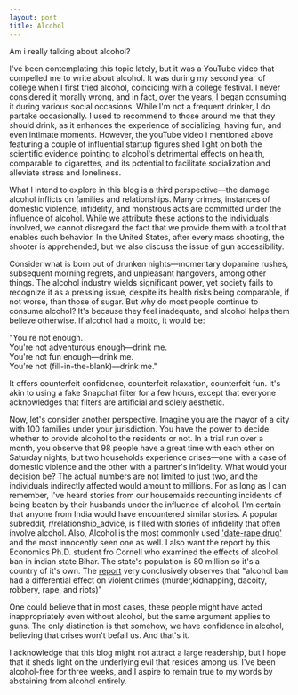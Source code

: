 ```yaml
---
layout: post
title: Alcohol
---
```


Am i really talking about alcohol?

I've been contemplating this topic lately, but it was a YouTube video that compelled me to write about alcohol. It was during my second year of college when I first tried alcohol, coinciding with a college festival. I never considered it morally wrong, and in fact, over the years, I began consuming it during various social occasions. While I'm not a frequent drinker, I do partake occasionally. I used to recommend to those around me that they should drink, as it enhances the experience of socializing, having fun, and even intimate moments. However, the  youTube video i mentioned above featuring a couple of influential startup figures shed light on both the scientific evidence pointing to alcohol's detrimental effects on health, comparable to cigarettes, and its potential to facilitate socialization and alleviate stress and loneliness.

What I intend to explore in this blog is a third perspective—the damage alcohol inflicts on families and relationships. Many crimes, instances of domestic violence, infidelity, and monstrous acts are committed under the influence of alcohol. While we attribute these actions to the individuals involved, we cannot disregard the fact that we provide them with a tool that enables such behavior. In the United States, after every mass shooting, the shooter is apprehended, but we also discuss the issue of gun accessibility. 

Consider what is born out of drunken nights—momentary dopamine rushes, subsequent morning regrets, and unpleasant hangovers, among other things. The alcohol industry wields significant power, yet society fails to recognize it as a pressing issue, despite its health risks being comparable, if not worse, than those of sugar. But why do most people continue to consume alcohol? It's because they feel inadequate, and alcohol helps them believe otherwise. If alcohol had a motto, it would be:

"You're not enough. \
You're not adventurous enough—drink me. \
You're not fun enough—drink me. \
You're not (fill-in-the-blank)—drink me." 

It offers counterfeit confidence, counterfeit relaxation, counterfeit fun. It's akin to using a fake Snapchat filter for a few hours, except that everyone acknowledges that filters are artificial and solely aesthetic.

Now, let's consider another perspective. Imagine you are the mayor of a city with 100 families under your jurisdiction. You have the power to decide whether to provide alcohol to the residents or not. In a trial run over a month, you observe that 98 people have a great time with each other on Saturday nights, but two households experience crises—one with a case of domestic violence and the other with a partner's infidelity. What would your decision be? The actual numbers are not limited to just two, and the individuals indirectly affected would amount to millions. For as long as I can remember, I've heard stories from our housemaids recounting incidents of being beaten by their husbands under the influence of alcohol. I'm certain that anyone from India would have encountered similar stories. A popular subreddit, r/relationship_advice, is filled with stories of infidelity that often involve alcohol. Also, Alcohol is the most commonly used ['date-rape drug'](https://www.webmd.com/mental-health/addiction/date-rape-drugs) and the most innocently seen one as well. I also want the report by this Economics Ph.D. student fro Cornell who examined the effects of alcohol ban in indian state Bihar. The state's population is 80 million so it's a country of it's own. The [report](https://natashajha.github.io/files/EDCC-alcoholban-ms.pdf) very conclusively observes that "alcohol ban had a differential effect on violent crimes (murder,kidnapping, dacoity, robbery, rape, and riots)"

One could believe that in most cases, these people might have acted inappropriately even without alcohol, but the same argument applies to guns. The only distinction is that somehow, we have confidence in alcohol, believing that crises won't befall us. And that's it. 

I acknowledge that this blog might not attract a large readership, but I hope that it sheds light on the underlying evil that resides among us. I've been alcohol-free for three weeks, and I aspire to remain true to my words by abstaining from alcohol entirely.



